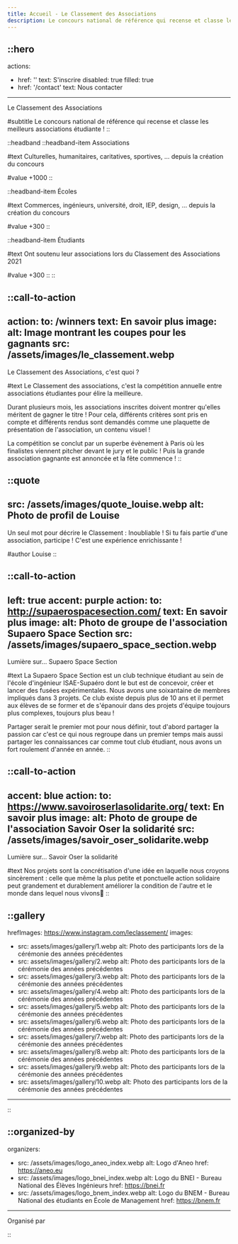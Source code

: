 ```yaml
---
title: Accueil - Le Classement des Associations
description: Le concours national de référence qui recense et classe les meilleurs associations étudiante !
---
```


::hero
---
actions:
  - href: ''
    text: S'inscrire
    disabled: true
    filled: true
  - href: '/contact'
    text: Nous contacter
---

Le Classement des Associations

#subtitle
Le concours national de référence qui recense et classe les meilleurs associations étudiante !
::

::headband
  ::headband-item
  Associations

  #text
  Culturelles, humanitaires, caritatives, sportives, ... depuis la création du concours

  #value
  +1000
  ::

  ::headband-item
  Écoles

  #text
  Commerces, ingénieurs, université, droit, IEP, design, ... depuis la création du concours
  
  #value
  +300
  ::

  ::headband-item
  Étudiants

  #text
  Ont soutenu leur associations lors du Classement des Associations 2021
  
  #value
  +300
  ::
::

::call-to-action
---
action:
  to: /winners
  text: En savoir plus
image:
  alt: Image montrant les coupes pour les gagnants
  src: /assets/images/le_classement.webp
---
Le Classement des Associations, c'est quoi ?

#text
Le Classement des associations, c'est la compétition annuelle entre associations étudiantes pour élire la meilleure.

Durant plusieurs mois, les associations inscrites doivent montrer qu'elles méritent de gagner le titre ! Pour cela, différents critères sont pris en compte et différents rendus sont demandés comme une plaquette de présentation de l'association, un contenu visuel !

La compétition se conclut par un superbe évènement à Paris où les finalistes viennent pitcher devant le jury et le public ! Puis la grande association gagnante est annoncée et la fête commence !
::

::quote
---
src: /assets/images/quote_louise.webp
alt: Photo de profil de Louise
---

Un seul mot pour décrire le Classement : Inoubliable ! Si tu fais partie d'une association, participe ! C'est une expérience enrichissante !

#author
Louise
::

::call-to-action
---
left: true
accent: purple
action:
  to: http://supaerospacesection.com/
  text: En savoir plus
image:
  alt: Photo de groupe de l'association Supaero Space Section
  src: /assets/images/supaero_space_section.webp
---

Lumière sur... Supaero Space Section

#text
La Supaero Space Section est un club technique étudiant au sein de l'école d'ingénieur ISAE-Supaéro dont le but est de concevoir, créer et lancer des fusées expérimentales. Nous avons une soixantaine de membres impliqués dans 3 projets. Ce club existe depuis plus de 10 ans et il permet aux élèves de se former et de s'épanouir dans des projets d'équipe toujours plus complexes, toujours plus beau !

Partager serait le premier mot pour nous définir, tout d'abord partager la passion car c'est ce qui nous regroupe dans un premier temps mais aussi partager les connaissances car comme tout club étudiant, nous avons un fort roulement d'année en année.
::

::call-to-action
---
accent: blue
action:
  to: https://www.savoiroserlasolidarite.org/
  text: En savoir plus
image:
  alt: Photo de groupe de l'association Savoir Oser la solidarité
  src: /assets/images/savoir_oser_solidarite.webp
---

Lumière sur... Savoir Oser la solidarité

#text
Nos projets sont la concrétisation d'une idée en laquelle nous croyons sincèrement : celle que même la plus petite et ponctuelle action solidaire peut grandement et durablement améliorer la condition de l'autre et le monde dans lequel nous vivons💚
::

::gallery
---
hrefImages: https://www.instagram.com/leclassement/
images:
  - src: assets/images/gallery/1.webp
    alt: Photo des participants lors de la cérémonie des années précédentes
  - src: assets/images/gallery/2.webp
    alt: Photo des participants lors de la cérémonie des années précédentes
  - src: assets/images/gallery/3.webp
    alt: Photo des participants lors de la cérémonie des années précédentes
  - src: assets/images/gallery/4.webp
    alt: Photo des participants lors de la cérémonie des années précédentes
  - src: assets/images/gallery/5.webp
    alt: Photo des participants lors de la cérémonie des années précédentes
  - src: assets/images/gallery/6.webp
    alt: Photo des participants lors de la cérémonie des années précédentes
  - src: assets/images/gallery/7.webp
    alt: Photo des participants lors de la cérémonie des années précédentes
  - src: assets/images/gallery/8.webp
    alt: Photo des participants lors de la cérémonie des années précédentes
  - src: assets/images/gallery/9.webp
    alt: Photo des participants lors de la cérémonie des années précédentes
  - src: assets/images/gallery/10.webp
    alt: Photo des participants lors de la cérémonie des années précédentes
---
::

::organized-by
---
organizers:
  - src: /assets/images/logo_aneo_index.webp
    alt: Logo d'Aneo
    href: https://aneo.eu
  - src: /assets/images/logo_bnei_index.webp
    alt: Logo du BNEI - Bureau National des Élèves Ingénieurs
    href: https://bnei.fr
  - src: /assets/images/logo_bnem_index.webp
    alt: Logo du BNEM - Bureau National des étudiants en École de Management
    href: https://bnem.fr
---

Organisé par

::
